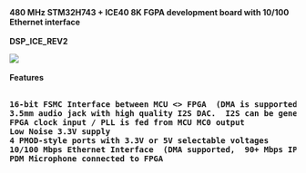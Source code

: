 <html>
<b>480 MHz STM32H743 + ICE40 8K FGPA development board with 10/100 Ethernet interface 
<BR>
<BR><B>DSP_ICE_REV2
<BR>
<p>
<img src="https://github.com/tvelliott/dsp_ice_rev2/blob/master/dsp_ice_pcb_rev2.png">
<BR>
<BR>
Features
<BR>
<BR>
<PRE>
16-bit FSMC Interface between MCU <> FPGA  (DMA is supported)
3.5mm audio jack with high quality I2S DAC.  I2S can be generated from FPGA or MCU
FPGA clock input / PLL is fed from MCU MC0 output
Low Noise 3.3V supply
4 PMOD-style ports with 3.3V or 5V selectable voltages
10/100 Mbps Ethernet Interface  (DMA supported,  90+ Mbps IPerf results)
PDM Microphone connected to FPGA
</PRE>
</html>
